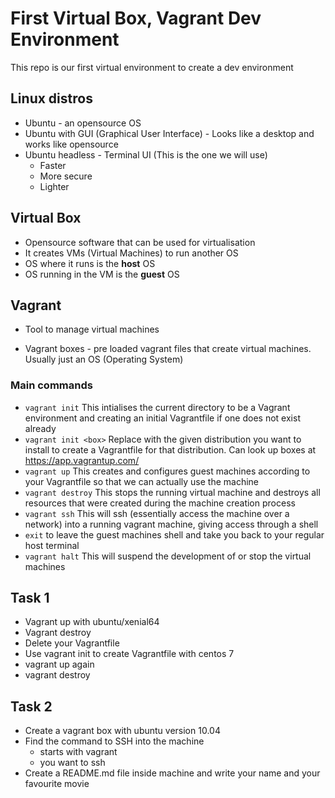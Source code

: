 # First Virtual Box, Vagrant Dev Environment

This repo is our first virtual environment to create a dev environment

## Linux distros
- Ubuntu - an opensource OS
- Ubuntu with GUI (Graphical User Interface) - Looks like a desktop and works
like opensource
- Ubuntu headless - Terminal UI (This is the one we will use)
  - Faster
  - More secure
  - Lighter
## Virtual Box
- Opensource software that can be used for virtualisation
- It creates VMs (Virtual Machines) to run another OS
- OS where it runs is the **host** OS
- OS running in the VM is the **guest** OS

## Vagrant
- Tool to manage virtual machines

- Vagrant boxes - pre loaded vagrant files that create virtual machines. Usually
just an OS (Operating System)

### Main commands
- ```vagrant init``` This intialises the current directory to be a Vagrant
environment and creating an initial Vagrantfile if one does not exist already
- ```vagrant init <box>``` Replace <box> with the given distribution you want
to install to create a Vagrantfile for that distribution. Can look up boxes at
https://app.vagrantup.com/
- ```vagrant up``` This creates and configures guest machines according to your
Vagrantfile so that we can actually use the machine
- ```vagrant destroy``` This stops the running virtual machine and destroys all
resources that were created during the machine creation process
- ```vagrant ssh``` This will ssh (essentially access the machine over a
  network) into a running vagrant machine, giving access through a shell
- ```exit``` to leave the guest machines shell and take you back to your
regular host terminal
- ```vagrant halt``` This will suspend the development of or stop the virtual
machines

## Task 1
- Vagrant up with ubuntu/xenial64
- Vagrant destroy
- Delete your Vagrantfile
- Use vagrant init to create Vagrantfile with centos 7
- vagrant up again
- vagrant destroy

## Task 2
- Create a vagrant box with ubuntu version 10.04
- Find the command to SSH into the machine
  - starts with vagrant
  - you want to ssh
- Create a README.md file inside machine and write your name and your favourite
movie
